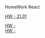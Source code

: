 HomeWork React


[HW - 21.01](<https://St-ton.github.io/JavaScript/React/HOMEWORK/hw2101>)<br/>

[HW - ](<>)<br/>
[HW - ](<>)<br/>

